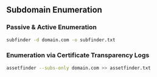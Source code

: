 ## Subdomain Enumeration
### Passive & Active Enumeration
```bash
subfinder -d domain.com -o subfinder.txt
```
### Enumeration via Certificate Transparency Logs
```bash
assetfinder --subs-only domain.com >> assetfinder.txt
```